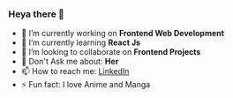 ### Heya there 👋

- 🔭 I’m currently working on **Frontend Web Development**
- 🌱 I’m currently learning **React Js**
- 👯 I’m looking to collaborate on **Frontend Projects**
- 💬 Don't Ask me about: **Her**
- 📫 How to reach me: [LinkedIn](linkedin.com/in/shahzaman-abbasi)
- ⚡ Fun fact: I love Anime and Manga

